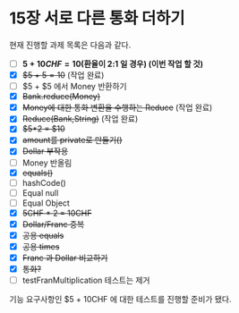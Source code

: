 # 15장 서로 다른 통화 더하기

현재 진행할 과제 목록은 다음과 같다.

* [ ] **$5 + 10CHF = 10$(환율이 2:1  일 경우) (이번 작업 할 것)**
* [x] ~~$5 + $5 = 10$~~ (작업 완료)
* [ ] $5 + $5 에서 Money 반환하기
* [x] ~~Bank.reduce(Money)~~
* [x] ~~Money에 대한 통화 변환을 수행하는 Reduce~~ (작업 완료)
* [x] ~~Reduce(Bank,String)~~ (작업 완료)
* [x] ~~$5\*2 = $10~~
* [x] ~~amount를 private로 만들기()~~
* [x] ~~Dollar 부작용~~
* [ ] Money 반올림
* [x] ~~equals()~~
* [ ] hashCode()
* [ ] Equal null
* [ ] Equal Object&#x20;
* [x] ~~5CHF \* 2 = 10CHF~~
* [x] ~~Dollar/Franc 중복~~
* [x] ~~공용 equals~~
* [x] ~~공용 times~~
* [x] ~~Franc 과 Dollar 비교하기~~
* [x] ~~통화?~~
* [ ] testFranMultiplication 테스트는 제거

기능 요구사항인 $5 + 10CHF 에 대한 테스트를 진행할 준비가 됐다.&#x20;
